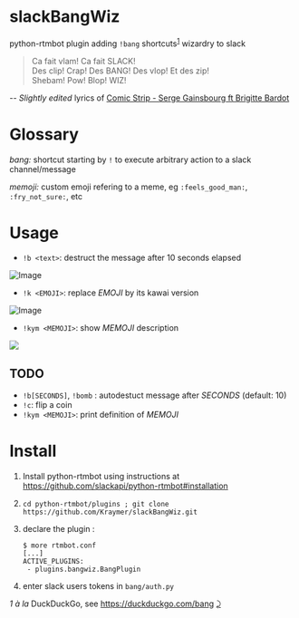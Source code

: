 # slackBangWiz
python-rtmbot plugin adding `!bang` shortcuts<sup id="a1">[1](#f1)</sup> wizardry to slack

> Ca fait vlam! Ca fait SLACK!  
> Des clip! Crap! Des BANG! Des vlop! Et des zip!   
> Shebam! Pow! Blop! WIZ!  

-- *Slightly edited* lyrics of [Comic Strip - Serge Gainsbourg ft Brigitte Bardot](https://www.youtube.com/watch?v=22Uf4-khGAk) 

# Glossary

_bang:_ shortcut starting by `!` to execute arbitrary action to a slack channel/message

_memoji:_ custom emoji refering to a meme, eg `:feels_good_man:`, `:fry_not_sure:`, etc 

# Usage

- `!b <text>`: destruct the message after 10 seconds elapsed

![Image](https://thumbs.gfycat.com/SecondaryEasygoingClam-size_restricted.gif)

- `!k <EMOJI>`: replace *EMOJI* by its kawai version

![Image](https://thumbs.gfycat.com/CavernousLikableFrigatebird-size_restricted.gif)

- `!kym <MEMOJI>`: show *MEMOJI* description 

![](https://i.imgur.com/Qs0BY1L.png)

## TODO

- `!b[SECONDS]`, `!bomb` : autodestuct message after *SECONDS* (default: 10)
- `!c`: flip a coin
- `!kym <MEMOJI>`: print definition of *MEMOJI* 


# Install

1. Install python-rtmbot using instructions at https://github.com/slackapi/python-rtmbot#installation
2. `cd python-rtmbot/plugins ; git clone https://github.com/Kraymer/slackBangWiz.git`
3. declare the plugin : 

   ~~~~
   $ more rtmbot.conf
   [...]
   ACTIVE_PLUGINS:
    - plugins.bangwiz.BangPlugin
   ~~~~
 
 4. enter slack users tokens in `bang/auth.py`
 
<i id="f1">1</i> *à la* DuckDuckGo, see https://duckduckgo.com/bang [⤸](#a1) 
